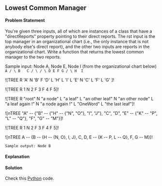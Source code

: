 ## Lowest Common Manager

#### Problem Statement


You're given three inputs, all of which are instances of a class that have a "directReports" property pointing to their direct reports. The rst
input is the top manager in an organizational chart (i.e., the only instance that is not anybody else's direct report), and the other two inputs
are reports in the organizational chart. Write a function that returns the lowest common manager to the two reports.


Sample input: Node A, Node E, Node I (from the organizational chart below)
`   
    A
   / \
  B   C
 / \ / \
 D E F G
/ \
H  I
`

![TREE R 'A' N 'B' F 'D' L 'H' L 'I' L 'E' N 'C' L 'F' L 'G' ]!

![TREE R 1 N 2 F 3 F 4 F 5]!

![TREE R "root" N "a node" L "a leaf" L "an other leaf" N "an other node" L "a leaf again !" N "a node again !" L  "OneWord" L "the last leaf"]!


![nTREE "A" -- {"B" -- {"H" -- {"N", "O"}, "I", "J"}, "C", "D", "E" -- {"K" -- "P", "L" -- "Q"}, "F", "G" -- "M"}]!


![TREE R 1 N 2 F 3 F 4 F 5]!

![nTREE A -- {B -- {H -- {N, O}, I, J}, C, D, E -- {K -- P, L -- Q}, F, G -- M}]!


`Sample output: Node B`



#### Explanation



#### Solution

Check this [Python](../python/Lowest_Common_Manager.py) code.

